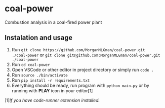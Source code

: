 # coal-power
Combustion analysis in a coal-fired power plant

## Instalation and usage
1. Run `git clone https://github.com/MorganMLGman/coal-power.git ./coal-power` or `git clone git@github.com:MorganMLGman/coal-power.git ./coal-power`
2. Run `cd coal-power`
3. Open VSCode or other editor in project directory or simply run `code .`
4. Run `source ./bin/activate`
5. Run `pip install -r requirements.txt`
6. Everything should be ready, run program with `python main.py` or by running with **PLAY** icon in your editor[1]

[1]*If you have code-runner extension installed.*
